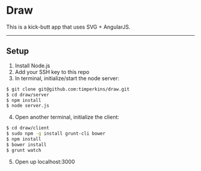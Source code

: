# Draw

This is a kick-butt app that uses SVG + AngularJS.

***

## Setup

1. Install Node.js
2. Add your SSH key to this repo
3. In terminal, initialize/start the node server:

```sh
$ git clone git@github.com:timperkins/draw.git
$ cd draw/server
$ npm install
$ node server.js
```

4. Open another terminal, initialize the client:

```sh
$ cd draw/client
$ sudo npm -g install grunt-cli bower
$ npm install
$ bower install
$ grunt watch
```

5. Open up localhost:3000
